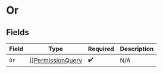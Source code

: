 # Or


## Fields

| Field                                         | Type                                          | Required                                      | Description                                   |
| --------------------------------------------- | --------------------------------------------- | --------------------------------------------- | --------------------------------------------- |
| `Or`                                          | [][PermissionQuery](../../permissionquery.md) | :heavy_check_mark:                            | N/A                                           |